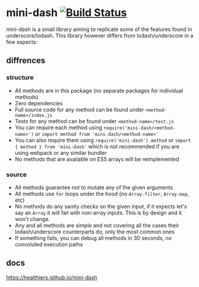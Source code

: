 # mini-dash [![Build Status](https://travis-ci.org/healthiers/mini-dash.svg?branch=master)](https://travis-ci.org/healthiers/mini-dash)

mini-dash is a small library aiming to replicate some of the features found in underscore/lodash. This library however differs from lodash/underscore in a few aspects:

## diffrences

### structure
* All methods are in this package (no separate packages for individual methods)
* Zero dependencies
* Full source code for any method can be found under `<method-name>/index.js`
* Tests for any method can be found under `<method-name>/test.js`
* You can require each method using `require('mini-dash/<method-name>')` or `import method from 'mini-dash/<method-name>'`
* You can also require them using `require('mini-dash').method` or `import { method } from 'mini-dash'` which is not recommended if you are using webpack or any similar bundler
* No methods that are available on ES5 arrays will be reimplemented

### source
* All methods guarantee not to mutate any of the given arguments
* All methods use `for` loops under the hood (no `Array.filter`, `Array.map`, etc)
* No methods do any sanity checks on the given input, if it expects let's say an `Array` it will fail with non-array inputs. This is by design and it won't change.
* Any and all methods are simple and not covering all the cases their lodash/underscore counterparts do, only the most common ones
* If something fails, you can debug all methods in 30 seconds, no convoluted execution paths

## docs

https://healthiers.github.io/mini-dash